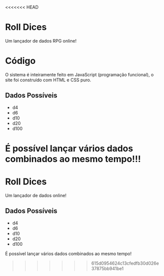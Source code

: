 <<<<<<< HEAD
# Roll Dices
Um lançador de dados RPG online!

# Código
O sistema é inteiramente feito em JavaScript (programação funcional), o site foi construído com HTML e CSS puro.

## Dados Possíveis 
- d4
- d6
- d10
- d20
- d100

É possível lançar vários dados combinados ao mesmo tempo!!!
=======
# Roll Dices
Um lançador de dados online!

## Dados Possíveis 
- d4
- d6
- d10
- d20
- d100

É possível lançar vários dados combinados ao mesmo tempo!
>>>>>>> 615d0954624c13cfedfb30d026e37875bb941be1
